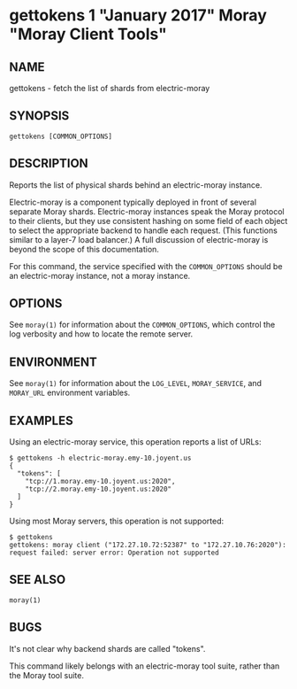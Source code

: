 # gettokens 1 "January 2017" Moray "Moray Client Tools"

## NAME

gettokens - fetch the list of shards from electric-moray

## SYNOPSIS

`gettokens [COMMON_OPTIONS]`

## DESCRIPTION

Reports the list of physical shards behind an electric-moray instance.

Electric-moray is a component typically deployed in front of several separate
Moray shards.  Electric-moray instances speak the Moray protocol to their
clients, but they use consistent hashing on some field of each object to select
the appropriate backend to handle each request.  (This functions similar to a
layer-7 load balancer.)  A full discussion of electric-moray is beyond the scope
of this documentation.

For this command, the service specified with the `COMMON_OPTIONS` should be an
electric-moray instance, not a moray instance.

## OPTIONS

See `moray(1)` for information about the `COMMON_OPTIONS`, which control
the log verbosity and how to locate the remote server.

## ENVIRONMENT

See `moray(1)` for information about the `LOG_LEVEL`, `MORAY_SERVICE`, and
`MORAY_URL` environment variables.

## EXAMPLES

Using an electric-moray service, this operation reports a list of URLs:

    $ gettokens -h electric-moray.emy-10.joyent.us
    {
      "tokens": [
        "tcp://1.moray.emy-10.joyent.us:2020",
        "tcp://2.moray.emy-10.joyent.us:2020"
      ]
    }

Using most Moray servers, this operation is not supported:

    $ gettokens
    gettokens: moray client ("172.27.10.72:52387" to "172.27.10.76:2020"): request failed: server error: Operation not supported

## SEE ALSO

`moray(1)`

## BUGS

It's not clear why backend shards are called "tokens".

This command likely belongs with an electric-moray tool suite, rather than the
Moray tool suite.
